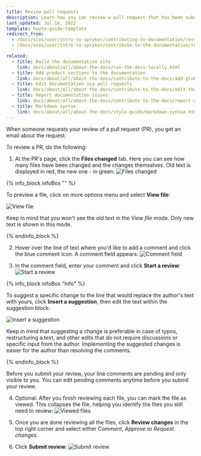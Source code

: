 ```yaml
---
title: Review pull requests
description: Learn how you can review a pull request that has been submitted to Spryker Documentation
last_updated: Jul 18, 2022
template: howto-guide-template
redirect_from:
  - /docs/scos/user/intro-to-spryker/contributing-to-documentation/reviewing-pull-requests.html
  - /docs/scos/user/intro-to-spryker/contribute-to-the-documentation/review-pull-requests.html

related:
  - title: Build the documentation site
    link: docs/about/all/about-the-docs/run-the-docs-locally.html
  - title: Add product sections to the documentation
    link: docs/about/all/about-the-docs/contribute-to-the-docs/add-global-sections-to-the-docs.html
  - title: Edit documentation via pull requests
    link: docs/about/all/about-the-docs/contribute-to-the-docs/edit-the-docs-using-a-web-browser.html
  - title: Report documentation issues
    link: docs/about/all/about-the-docs/contribute-to-the-docs/report-docs-issues.html
  - title: Markdown syntax
    link: docs/about/all/about-the-docs/style-guide/markdown-syntax.html
---
```


When someone requests your review of a pull request (PR), you get an email about the request.

To review a PR, do the following:

1. At the PR's page, click the **Files changed** tab.
Here you can see how many files have been changed and the changes themselves. Old text is displayed in red, the new one - in green:
![Files changed](https://spryker.s3.eu-central-1.amazonaws.com/docs/scos/user/intro-to-spryker/contributing-to-documentation/files-changed.png)

{% info_block infoBox "" %}

To preview a file, click on more options menu and select **View file**:

![View file](https://spryker.s3.eu-central-1.amazonaws.com/docs/scos/user/intro-to-spryker/contributing-to-documentation/view-file.png)

Keep in mind that you won't see the old text in the *View file* mode. Only new text is shown in this mode.

{% endinfo_block %}

2. Hover over the line of text where you'd like to add a comment and click the blue comment icon. A comment field appears:
![Comment field](https://spryker.s3.eu-central-1.amazonaws.com/docs/scos/user/intro-to-spryker/contributing-to-documentation/comment-box.png)

3. In the comment field, enter your comment and click **Start a review**:
![Start a review](https://spryker.s3.eu-central-1.amazonaws.com/docs/scos/user/intro-to-spryker/contributing-to-documentation/start-a-review.png)

{% info_block infoBox "Info" %}

To suggest a specific change to the line that would replace the author's text with yours, click **Insert a suggestion**, then edit the text within the suggestion block:

![Insert a suggestion](https://spryker.s3.eu-central-1.amazonaws.com/docs/scos/user/intro-to-spryker/contributing-to-documentation/insert+a+suggestion.png)

Keep in mind that suggesting a change is preferable in case of typos, restructuring a text, and other edits that do not require discussions or specific input from the author. Implementing the suggested changes is easier for the author than resolving the comments.

{% endinfo_block %}

Before you submit your review, your line comments are pending and only visible to you. You can edit pending comments anytime before you submit your review.

4. Optional: After you finish reviewing each file, you can mark the file as viewed. This collapses the file, helping you identify the files you still need to review:
![Viewed files](https://spryker.s3.eu-central-1.amazonaws.com/docs/scos/user/intro-to-spryker/contributing-to-documentation/viewed.png)

5. Once you are done reviewing all the files, click **Review changes** in the top right corner and select either *Comment*, *Approve* or *Request changes*.

6. Click **Submit review**:
![Submit review](https://spryker.s3.eu-central-1.amazonaws.com/docs/scos/user/intro-to-spryker/contributing-to-documentation/submit-review.png)
